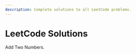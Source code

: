 ```yaml
---
description: Complete solutions to all LeetCode problems.
---
```


# LeetCode Solutions

Add Two Numbers. 

